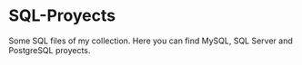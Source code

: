 # SQL-Proyects
Some SQL files of my collection. Here you can find MySQL, SQL Server and PostgreSQL proyects.
